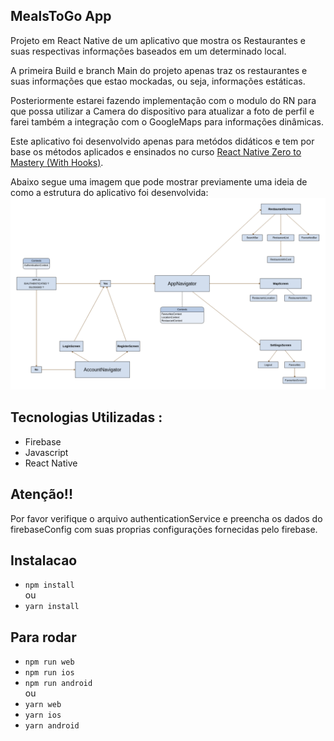 ## MealsToGo App

Projeto em React Native de um aplicativo que mostra os Restaurantes e suas respectivas informações baseados em um determinado local.

A primeira Build e branch Main do projeto apenas traz os restaurantes e suas informações que estao mockadas, ou seja, informações estáticas.

Posteriormente estarei fazendo implementação com o modulo do RN para que possa utilizar a Camera do dispositivo para atualizar a foto de perfil e farei também a integração com o GoogleMaps para informações dinâmicas.

Este aplicativo foi desenvolvido apenas para metódos didáticos e tem por base os métodos aplicados e ensinados no curso [React Native Zero to Mastery (With Hooks)](https://www.udemy.com/course/complete-react-native-mobile-development-zero-to-mastery-with-hooks/).

Abaixo segue uma imagem que pode mostrar previamente uma ideia de como a estrutura do aplicativo foi desenvolvida:
![MealsToGoArch](./assets/MealsToGoArch.png)

## Tecnologias Utilizadas :

- Firebase <br>
- Javascript <br>
- React Native <br>

## Atenção!!
Por favor verifique o arquivo authenticationService e preencha os dados do firebaseConfig com suas proprias configurações fornecidas pelo firebase.


## Instalacao

- `npm install`
  <br> ou <br>
- `yarn install`

## Para rodar

- `npm run web`
- `npm run ios`
- `npm run android`
  <br> ou <br>
- `yarn web`
- `yarn ios`
- `yarn android`
